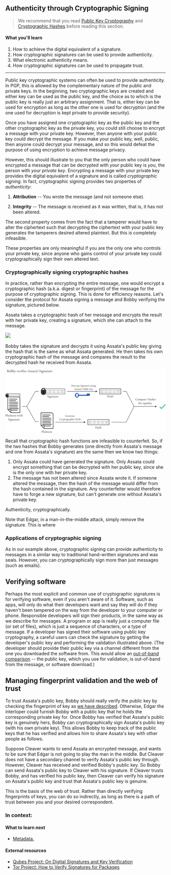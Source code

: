 ## Authenticity through Cryptographic Signing

> We recommend that you read [Public Key Cryptography](1-7_public-key-cryptography.md) and [Cryptographic Hashes](1-4_cryptographic-hash.md) before reading this section.

#### What you'll learn

1. How to achieve the digital equivalent of a signature.
1. How cryptographic signatures can be used to provide authenticity.
1. What electronic authenticity means.
1. How cryptographic signatures can be used to propagate trust.

---

Public key cryptographic systems can often be used to provide authenticity.  In PGP, this is allowed by the complementary nature of the public and private keys. In the beginning, two cryptographic keys are created and either key can be used as the public key, and the choice as to which is the public key is really just an arbitrary assignment.  That is, either key can be used for encryption as long as the other one is used for decryption (and the one used for decryption is kept private to provide security).

Once you have assigned one cryptographic key as the public key and the other cryptographic key as the private key, you could still choose to encrypt a message with your private key.  However, then anyone with your public key could decrypt the message.  If you make your public key, well, public, then anyone could decrypt your message, and so this would defeat the purpose of using encryption to achieve message privacy.

However, this should illustrate to you that the only person who could have encrypted a message that can be decrypted with *your* public key is *you*, the person with *your private key*.  Encrypting a message with your private key provides the digital equivalent of a signature and is called *cryptographic signing*.  In fact, cryptographic signing provides two properties of *authenticity*:

1. **Attribution** -- You wrote the message (and not someone else).

1. **Integrity** -- The message is received as it was written, that is, it has not been altered.

The second property comes from the fact that a tamperer would have to alter the ciphertext such that decrypting the ciphertext with your public key generates the tamperers desired altered plaintext.  But this is completely infeasible.

These properties are only meaningful if you are the only one who controls your private key, since anyone who gains control of your private key could cryptographically sign their own altered text.

### Cryptographically signing cryptographic hashes

In practice, rather than encrypting the entire message, one would encrypt a cryptographic hash (a.k.a. digest or fingerprint) of the message for the purpose of cryptographic signing.  This is done for efficiency reasons.  Let's consider the protocol for Assata signing a message and Bobby verifying the signature, pictured below.

Assata takes a cryptographic hash of her message and encrypts the result with her private key, creating a signature, which she can attach to the message.  

![](/home/user/working/defend-dissent/pictures/pgpsigning1.png)

Bobby takes the signature and decrypts it using Assata's public key giving the hash that is the same as what Assata generated.  He then takes his own cryptographic hash of the message and compares the result to the decrypted hash he received from Assata.

![image](pictures/pgpsigning2.png)

Recall that cryptographic hash functions are infeasible to counterfeit.  So, if the two hashes that Bobby generates (one directly from Assata's message and one from Assata's signature) are the same then we know two things:

1. Only Assata could have generated the signature.  Only Assata could encrypt something that can be decrypted with her public key, since she is the only one with her private key.
1. The message has not been altered since Assata wrote it.  If someone altered the message, then the  hash of the message would differ from the hash contained in the signature.  Any counterfeiter would therefore have to forge a new signature, but can't generate one without Assata's private key.

Authenticity, cryptographically.

Note that Edgar, in a man-in-the-middle attack, simply remove the signature.  This is where 

### Applications of cryptographic signing

As in our example above, cryptographic signing can provide authenticity to messages in a similar way to traditional hand-written signatures and wax seals.  However, you can cryptographically sign more than just messages (such as emails).

## Verifying software

Perhaps the most explicit and common use of cryptographic signatures is for verifying software, even if you aren't aware of it.  Software, such as apps, will only do what their developers want and say they will do if they haven't been tampered on the way from the developer to your computer or phone.  Responsible developers will sign their products, in the same way as we describe for messages.  A program or app is really just a computer file (or set of files), which is just a sequence of characters, or a type of message.  If a developer has signed their software using public key cryptography, a careful users can check the signature by getting the developer's public key and performing the validation illustrated above.  (The developer should provide their public key via a channel different from the one you downloaded the software from.  This would allow an [out-of-band comparison](1-5_man-in-the-middle.md) -- the public key, which you use for validation, is out-of-band from the message, or software download.)

## Managing fingerprint validation and the web of trust

To trust Assata's public key, Bobby should really verify the public key by checking the fingerprint of key as [we have described](1-5_man-in-the-middle.md).  Otherwise, Edgar the interloper could furnish Bobby with a public key that he holds the corresponding private key for.  Once Bobby has verified that Assata's public key is genuinely hers, Bobby can cryptographically sign Assata's public key (with his own private key).  This allows Bobby to keep track of the public keys that he has verified and allows him to share Assata's key with other people as follows.

Suppose Cleaver wants to send Assata an encrypted message, and wants to be sure that Edgar is not going to play the man in the middle.  But Cleaver does not have a secondary channel to verify Assata's public key through.  However, Cleaver has received and verified Bobby's public key.  So Bobby can send Assata's public key to Cleaver with his signature.  If Cleaver trusts Bobby, and has verified his public key, then Cleaver can verify his signature on Assata's public key and trust that Assata's public key is genuine.

<!--[TODO FIGURE]-->

This is the basis of the web of trust.  Rather than directly verifying fingerprints of keys, you can do so indirectly, as long as there is a path of trust between you and your desired correspondent.

### In context: 

<!--COMING SOON!  A tale of a falsified Linux Mint distribution...-->

#### What to learn next

* [Metadata.](meta-data.md)

#### External resources

* [Qubes Project: On Digital Signatures and Key Verification](https://www.qubes-os.org/security/verifying-signatures)
* [Tor Project: How to Verify Signatures for Packages](https://www.torproject.org/docs/verifying-signatures.html.en)



